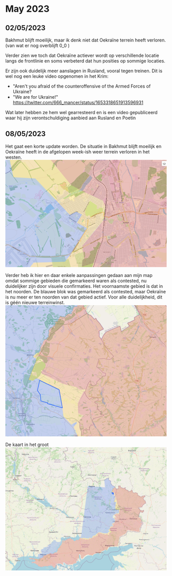 # May 2023

## 02/05/2023

Bakhmut blijft moeilijk, maar ik denk niet dat Oekraïne terrein heeft verloren. (van wat er nog overblijft 0_0 )

Verder zien we toch dat Oekraïne actiever wordt op verschillende locatie langs de frontlinie en soms verbeterd dat hun posities op sommige locaties.

Er zijn ook duidelijk meer aanslagen in Rusland, vooral tegen treinen.
Dit is wel nog een leuke video opgenomen in het Krim:

- "Aren't you afraid of the counteroffensive of the Armed Forces of Ukraine?
- "We are for Ukraine!"
<https://twitter.com/666_mancer/status/1653318651913596931>

Wat later hebben ze hem wel gearresteerd en is een video gepubliceerd waar hij zijn verontschuldiging aanbied aan Rusland en Poetin

## 08/05/2023

Het gaat een korte update worden. De situatie in Bakhmut blijft moeilijk en Oekraïne heeft in de afgelopen week-ish weer terrein verloren in het westen.
![Alt text](2023-05-Media/20230508a.png)

Verder heb ik hier en daar enkele aanpassingen gedaan aan mijn map omdat sommige gebieden die gemarkeerd waren als contested, nu duidelijker zijn door visuele confirmaties. Het voornaamste gebied is dat in het noorden. De blauwe blok was gemarkeerd als contested, maar Oekraïne is nu meer er ten noorden van dat gebied actief. Voor alle duidelijkheid, dit is géén nieuwe terreinwinst.
![Alt text](2023-05-Media/20230508b.png)

De kaart in het groot
![Alt text](2023-05-Media/20230508c.png)
